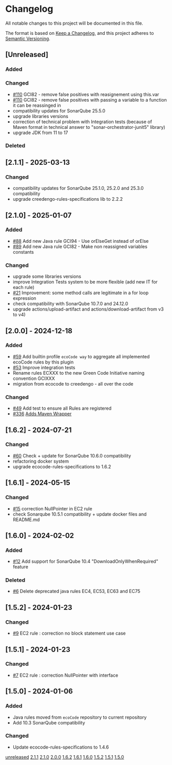 # Changelog

All notable changes to this project will be documented in this file.

The format is based on [Keep a Changelog](https://keepachangelog.com/en/1.0.0/),
and this project adheres to [Semantic Versioning](https://semver.org/spec/v2.0.0.html).

## [Unreleased]

### Added

### Changed
- [#110](https://github.com/green-code-initiative/creedengo-java/pull/110) GCI82 - remove false positives with reasignement using this.var
- [#110](https://github.com/green-code-initiative/creedengo-java/pull/110) GCI82 - remove false positives with passing a variable to a function it can be reassinged in
- compatibility updates for SonarQube 25.5.0
- upgrade libraries versions
- correction of technical problem with Integration tests (because of Maven format in technical answer to "sonar-orchestrator-junit5" library)
- upgrade JDK from 11 to 17

### Deleted

## [2.1.1] - 2025-03-13

### Changed

- compatibility updates for SonarQube 25.1.0, 25.2.0 and 25.3.0 compatibility
- upgrade creedengo-rules-specifications lib to 2.2.2

## [2.1.0] - 2025-01-07

### Added

- [#88](https://github.com/green-code-initiative/creedengo-java/pull/88) Add new Java rule GCI94 - Use orElseGet instead of orElse
- [#89](https://github.com/green-code-initiative/creedengo-java/pull/89) Add new Java rule GCI82 - Make non reassigned variables constants

### Changed

- upgrade some libraries versions
- improve Integration Tests system to be more flexible (add new IT for each rule)
- [#21](https://github.com/green-code-initiative/creedengo-java/issues/21) Improvement: some method calls are legitimate in a for loop expression
- check compatibility with SonarQube 10.7.0 and 24.12.0
- upgrade actions/upload-artifact and actions/download-artifact from v3 to v4)

## [2.0.0] - 2024-12-18

### Added

- [#59](https://github.com/green-code-initiative/creedengo-java/pull/59) Add builtin profile `ecoCode way` to aggregate all implemented ecoCode rules by this plugin
- [#53](https://github.com/green-code-initiative/creedengo-java/issues/53) Improve integration tests
- Rename rules ECXXX to the new Green Code Initiative naming convention GCIXXX
- migration from ecocode to creedengo - all over the code

### Changed

- [#49](https://github.com/green-code-initiative/creedengo-java/pull/49) Add test to ensure all Rules are registered
- [#336](https://github.com/green-code-initiative/creedengo-rules-specifications/issues/336) [Adds Maven Wrapper](https://github.com/green-code-initiative/creedengo-java/pull/67)

## [1.6.2] - 2024-07-21

### Changed

- [#60](https://github.com/green-code-initiative/creedengo-java/issues/60) Check + update for SonarQube 10.6.0 compatibility
- refactoring docker system
- upgrade ecocode-rules-specifications to 1.6.2

## [1.6.1] - 2024-05-15

### Changed

- [#15](https://github.com/green-code-initiative/creedengo-java/issues/15) correction NullPointer in EC2 rule
- check Sonarqube 10.5.1 compatibility + update docker files and README.md

## [1.6.0] - 2024-02-02

### Added

- [#12](https://github.com/green-code-initiative/creedengo-java/issues/12) Add support for SonarQube 10.4 "DownloadOnlyWhenRequired" feature

### Deleted

- [#6](https://github.com/green-code-initiative/creedengo-java/pull/6) Delete deprecated java rules EC4, EC53, EC63 and EC75

## [1.5.2] - 2024-01-23

### Changed

- [#9](https://github.com/green-code-initiative/creedengo-java/issues/9) EC2 rule : correction no block statement use case

## [1.5.1] - 2024-01-23

### Changed

- [#7](https://github.com/green-code-initiative/creedengo-java/issues/7) EC2 rule : correction NullPointer with interface

## [1.5.0] - 2024-01-06

### Added

- Java rules moved from `ecoCode` repository to current repository
- Add 10.3 SonarQube compatibility

### Changed

- Update ecocode-rules-specifications to 1.4.6

[unreleased](https://github.com/green-code-initiative/creedengo-java/compare/2.1.1...HEAD)
[2.1.1](https://github.com/green-code-initiative/creedengo-java/compare/2.1.0...2.1.1)
[2.1.0](https://github.com/green-code-initiative/creedengo-java/compare/2.0.0...2.1.0)
[2.0.0](https://github.com/green-code-initiative/creedengo-java/compare/1.6.2...2.0.0)
[1.6.2](https://github.com/green-code-initiative/creedengo-java/compare/1.6.1...1.6.2)
[1.6.1](https://github.com/green-code-initiative/creedengo-java/compare/1.6.0...1.6.1)
[1.6.0](https://github.com/green-code-initiative/creedengo-java/compare/1.5.2...1.6.0)
[1.5.2](https://github.com/green-code-initiative/creedengo-java/compare/1.5.1...1.5.2)
[1.5.1](https://github.com/green-code-initiative/creedengo-java/compare/1.5.0...1.5.1)
[1.5.0](https://github.com/green-code-initiative/creedengo-java/releases/tag/1.5.0)
